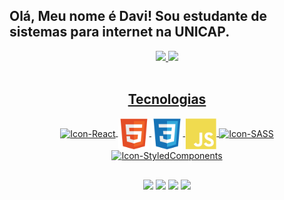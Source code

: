 ## Olá, Meu nome é Davi! Sou estudante de sistemas para internet na UNICAP.

<div align="center">
  <a href="https://github.com/Floorsk">
  <img height="180em" src="https://github-readme-stats.vercel.app/api?username=Floorsk&show_icons=true&theme=dark&include_all_commits=true&count_private=true"/>
  <img height="180em" src="https://github-readme-stats.vercel.app/api/top-langs/?username=Floorsk&layout=compact&langs_count=7&theme=dark"/>
</div>
  
<div style="display: inline_block" align="center"><br>
<h2 align="center"> Tecnologias </h2>
  <img align="center" alt="Icon-React" height="50" width="50" src="https://cdn.jsdelivr.net/gh/devicons/devicon/icons/react/react-original.svg" />
  <img align="center" alt="Icon-HTML" height="50" width="50" src="https://raw.githubusercontent.com/devicons/devicon/master/icons/html5/html5-original.svg" />
  <img align="center" alt="Icon-CSS" height="50" width="50" src="https://raw.githubusercontent.com/devicons/devicon/master/icons/css3/css3-original.svg" />
  <img align="center" alt="Icon-Javascript" height="50" width="50" src="https://raw.githubusercontent.com/devicons/devicon/master/icons/javascript/javascript-plain.svg"    />
  <img align="center" alt="Icon-SASS" height="50" width="50" src="https://cdn.jsdelivr.net/gh/devicons/devicon/icons/sass/sass-original.svg" />
  <img align="center" alt="Icon-StyledComponents" height="50" width="50" src="https://styled-components.com/atom.png" />
</div>
  
##
  
<div style="display: inline_block" align="center"> 
  <a href="https://instagram.com/floorskn" target="_blank"><img src="https://img.shields.io/badge/-Instagram-%23E4405F?style=for-the-badge&logo=instagram&logoColor=white" target="_blank"></a>
 	<a href="https://www.twitch.tv/florskn" target="_blank"><img src="https://img.shields.io/badge/Twitch-9146FF?style=for-the-badge&logo=twitch&logoColor=white" target="_blank"></a>
  <a href = "davi.galdino08@gmail.com"><img src="https://img.shields.io/badge/-Gmail-%23333?style=for-the-badge&logo=gmail&logoColor=white" target="_blank"></a>
  <a href="https://www.linkedin.com/in/davi-galdino-b9232b237/" target="_blank"><img src="https://img.shields.io/badge/-LinkedIn-%230077B5?style=for-the-badge&logo=linkedin&logoColor=white" target="_blank"></a> 
  
</div>
